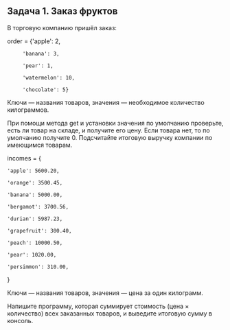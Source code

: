 ## Задача 1. Заказ фруктов
В торговую компанию пришёл заказ:

order = {'apple': 2,

         'banana': 3,

         'pear': 1,

         'watermelon': 10,

         'chocolate': 5}

Ключи — названия товаров, значения — необходимое количество килограммов.

При помощи метода get и установки значения по умолчанию проверьте, есть ли товар на складе, и получите его цену. Если товара нет, то по умолчанию получите 0. Подсчитайте итоговую выручку компании по имеющимся товарам.

incomes = {

    'apple': 5600.20,

    'orange': 3500.45,

    'banana': 5000.00,

    'bergamot': 3700.56,

    'durian': 5987.23,

    'grapefruit': 300.40,

    'peach': 10000.50,

    'pear': 1020.00,

    'persimmon': 310.00,

}

Ключи — названия товаров, значения — цена за один килограмм.

Напишите программу, которая суммирует стоимость (цена × количество) всех заказанных товаров, и выведите итоговую сумму в консоль.